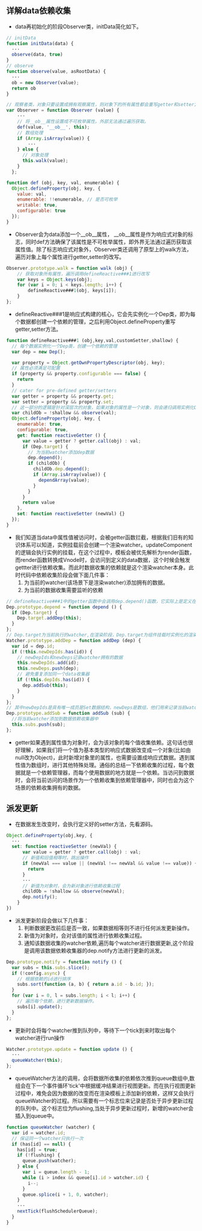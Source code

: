## 详解data依赖收集
  + data再初始化的阶段Observer类，initData简化如下。
  ````js
  // initData 
  function initData(data) {
    ···
    observe(data, true)
  }
  // observe
  function observe(value, asRootData) {
    ···
    ob = new Observer(value);
    return ob
  }

  // 观察者类，对象只要设置成拥有观察属性，则对象下的所有属性都会重写getter和setter方法，而getter，setting方法会进行依赖的收集和派发更新
  var Observer = function Observer (value) {
      ···
      // 将__ob__属性设置成不可枚举属性。外部无法通过遍历获取。
      def(value, '__ob__', this);
      // 数组处理
      if (Array.isArray(value)) {
          ···
      } else {
        // 对象处理
        this.walk(value);
      }
    };

  function def (obj, key, val, enumerable) {
    Object.defineProperty(obj, key, {
      value: val,
      enumerable: !!enumerable, // 是否可枚举
      writable: true,
      configurable: true
    });
  }
  ````

  + Observer会为data添加一个__ob__属性， __ob__属性是作为响应式对象的标志，同时def方法确保了该属性是不可枚举属性，即外界无法通过遍历获取该属性值。除了标志响应式对象外，Observer类还调用了原型上的walk方法，遍历对象上每个属性进行getter,setter的改写。
  ````js
  Observer.prototype.walk = function walk (obj) {
      // 获取对象所有属性，遍历调用defineReactive###1进行改写
      var keys = Object.keys(obj);
      for (var i = 0; i < keys.length; i++) {
          defineReactive###1(obj, keys[i]);
      }
  };
  ````

  + defineReactive###1是响应式构建的核心，它会先实例化一个Dep类，即为每个数据都创建一个依赖的管理，之后利用Object.defineProperty重写getter,setter方法。
  ````js
  function defineReactive###1 (obj,key,val,customSetter,shallow) {
    // 每个数据实例化一个Dep类，创建一个依赖的管理
    var dep = new Dep();

    var property = Object.getOwnPropertyDescriptor(obj, key);
    // 属性必须满足可配置
    if (property && property.configurable === false) {
      return
    }
    // cater for pre-defined getter/setters
    var getter = property && property.get;
    var setter = property && property.set;
    // 这一部分的逻辑是针对深层次的对象，如果对象的属性是一个对象，则会递归调用实例化Observe类，让其属性值也转换为响应式对象
    var childOb = !shallow && observe(val);
    Object.defineProperty(obj, key, {
      enumerable: true,
      configurable: true,
      get: function reactiveGetter () {
        var value = getter ? getter.call(obj) : val;
        if (Dep.target) {
          // 为当前watcher添加dep数据
          dep.depend();
          if (childOb) {
            childOb.dep.depend();
            if (Array.isArray(value)) {
              dependArray(value);
            }
          }
        }
        return value
      },
      set: function reactiveSetter (newVal) {}
    });
  }
  ````

  + 我们知道当data中属性值被访问时，会被getter函数拦截，根据我们旧有的知识体系可以知道，实例挂载前会创建一个渲染watcher。updateComponent的逻辑会执行实例的挂载，在这个过程中，模板会被优先解析为render函数，而render函数转换成Vnode时，会访问到定义的data数据，这个时候会触发gettter进行依赖收集。而此时数据收集的依赖就是这个渲染watcher本身。此时代码中依赖收集阶段会做下面几件事：
    1. 为当前的watcher(该场景下是渲染watcher)添加拥有的数据。
    2. 为当前的数据收集需要监听的依赖
  ````js
  // defineReactive###1中的getter函数中会调用dep.depend()函数，它实际上是定义在Dep类的原型上的一个函数。
  Dep.prototype.depend = function depend () {
    if (Dep.target) {
      Dep.target.addDep(this);
    }
  };
  // Dep.target为当前执行的watcher,在渲染阶段，Dep.target为组件挂载时实例化的渲染watcher,因此depend方法又会调用当前watcher的addDep方法为watcher添加依赖的数据，addDep核心代码如下。
  Watcher.prototype.addDep = function addDep (dep) {
    var id = dep.id;
    if (!this.newDepIds.has(id)) {
      // newDepIds和newDeps记录watcher拥有的数据
      this.newDepIds.add(id);
      this.newDeps.push(dep);
      // 避免重复添加同一个data收集器
      if (!this.depIds.has(id)) {
        dep.addSub(this);
      }
    }
  };
  // 其中newDepIds是具有唯一成员是Set数据结构，newDeps是数组，他们用来记录当前watcher所拥有的数据，这一过程会进行逻辑判断，避免同一数据添加多次。 addSub为每个数据依赖收集器添加需要被监听的watcher。
  Dep.prototype.addSub = function addSub (sub) {
    //将当前watcher添加到数据依赖收集器中
    this.subs.push(sub);
  };
  ````

  +  getter如果遇到属性值为对象时，会为该对象的每个值收集依赖。这句话也很好理解，如果我们将一个值为基本类型的响应式数据改变成一个对象(比如由null改为Object)，此时新增对象里的属性，也需要设置成响应式数据。遇到属性值为数组时，进行其他特殊处理。通俗的总结一下依赖收集的过程，每个数据就是一个依赖管理器，而每个使用数据的地方就是一个依赖。当访问到数据时，会将当前访问的场景作为一个依赖收集到依赖管理器中，同时也会为这个场景的依赖收集拥有的数据。










## 派发更新
  + 在数据发生改变时，会执行定义好的setter方法，先看源码。
  ````js
  Object.defineProperty(obj,key, {
    ···
    set: function reactiveSetter (newVal) {
        var value = getter ? getter.call(obj) : val;
        // 新值和旧值相等时，跳出操作
        if (newVal === value || (newVal !== newVal && value !== value)) {
          return
        }
        ···
        // 新值为对象时，会为新对象进行依赖收集过程
        childOb = !shallow && observe(newVal);
        dep.notify();
      }
  })
  ````
  + 派发更新阶段会做以下几件事：
    1. 判断数据更改前后是否一致，如果数据相等则不进行任何派发更新操作。
    2. 新值为对象时，会对该值的属性进行依赖收集过程。
    3. 通知该数据收集的watcher依赖,遍历每个watcher进行数据更新,这个阶段是调用该数据依赖收集器的dep.notify方法进行更新的派发。
  ````js
  Dep.prototype.notify = function notify () {
    var subs = this.subs.slice();
    if (!config.async) {
      // 根据依赖的id进行排序
      subs.sort(function (a, b) { return a.id - b.id; });
    }
    for (var i = 0, l = subs.length; i < l; i++) {
      // 遍历每个依赖，进行更新数据操作。
      subs[i].update();
    }
  };
  ````
  + 更新时会将每个watcher推到队列中，等待下一个tick到来时取出每个watcher进行run操作
  ````js
  Watcher.prototype.update = function update () {
    ···
    queueWatcher(this);
  };
  ````
  + queueWatcher方法的调用，会将数据所收集的依赖依次推到queue数组中,数组会在下一个事件循环'tick'中根据缓冲结果进行视图更新。而在执行视图更新过程中，难免会因为数据的改变而在渲染模板上添加新的依赖，这样又会执行queueWatcher的过程。所以需要有一个标志位来记录是否处于异步更新过程的队列中。这个标志位为flushing,当处于异步更新过程时，新增的watcher会插入到queue中。
  ````js
  function queueWatcher (watcher) {
    var id = watcher.id;
    // 保证同一个watcher只执行一次
    if (has[id] == null) {
      has[id] = true;
      if (!flushing) {
        queue.push(watcher);
      } else {
        var i = queue.length - 1;
        while (i > index && queue[i].id > watcher.id) {
          i--;
        }
        queue.splice(i + 1, 0, watcher);
      }
      ···
      nextTick(flushSchedulerQueue);
    }
  }
  ````